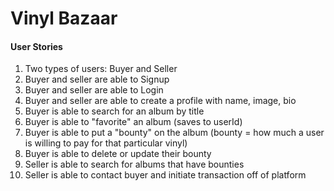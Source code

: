 # Vinyl Bazaar

#### User Stories
1. Two types of users: Buyer and Seller
2. Buyer and seller are able to Signup 
3. Buyer and seller are able to Login
4. Buyer and seller are able to create a profile with name, image, bio
5. Buyer is able to search for an album by title
6. Buyer is able to "favorite" an album (saves to userId)
7. Buyer is able to put a "bounty" on the album (bounty = how much a user is willing to pay for that particular vinyl)
8. Buyer is able to delete or update their bounty
9. Seller is able to search for albums that have bounties 
10. Seller is able to contact buyer and initiate transaction off of platform
